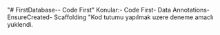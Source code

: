 "# FirstDatabase-- Code First" 
Konular:- Code First- Data Annotations- EnsureCreated- Scaffolding
"Kod tutumu yapılmak uzere deneme amaclı yuklendi.
